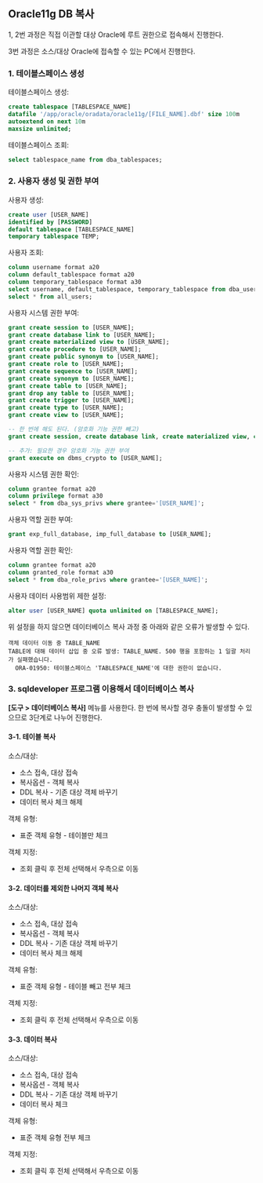 ## Oracle11g DB 복사

1, 2번 과정은 직접 이관할 대상 Oracle에 루트 권한으로 접속해서 진행한다.

3번 과정은 소스/대상 Oracle에 접속할 수 있는 PC에서 진행한다.

### 1. 테이블스페이스 생성

테이블스페이스 생성:

```sql
create tablespace [TABLESPACE_NAME]
datafile '/app/oracle/oradata/oracle11g/[FILE_NAME].dbf' size 100m
autoextend on next 10m
maxsize unlimited;
```

테이블스페이스 조회:

```sql
select tablespace_name from dba_tablespaces;
```

### 2. 사용자 생성 및 권한 부여

사용자 생성:

```sql
create user [USER_NAME]
identified by [PASSWORD]
default tablespace [TABLESPACE_NAME]
temporary tablespace TEMP;
```

사용자 조회:

```sql
column username format a20
column default_tablespace format a20
column temporary_tablespace format a30
select username, default_tablespace, temporary_tablespace from dba_users;
select * from all_users;
```

사용자 시스템 권한 부여:

```sql
grant create session to [USER_NAME];
grant create database link to [USER_NAME];
grant create materialized view to [USER_NAME];
grant create procedure to [USER_NAME];
grant create public synonym to [USER_NAME];
grant create role to [USER_NAME];
grant create sequence to [USER_NAME];
grant create synonym to [USER_NAME];
grant create table to [USER_NAME];
grant drop any table to [USER_NAME];
grant create trigger to [USER_NAME];
grant create type to [USER_NAME];
grant create view to [USER_NAME];

-- 한 번에 해도 된다. (암호화 기능 권한 빼고)
grant create session, create database link, create materialized view, create procedure, create public synonym, create role, create sequence, create synonym, create table, drop any table, create trigger, create type, create view to [USER_NAME];

-- 추가: 필요한 경우 암호화 기능 권한 부여
grant execute on dbms_crypto to [USER_NAME];

```

사용자 시스템 권한 확인:

```sql
column grantee format a20
column privilege format a30
select * from dba_sys_privs where grantee='[USER_NAME]';
```

사용자 역할 권한 부여:

```sql
grant exp_full_database, imp_full_database to [USER_NAME];
```

사용자 역할 권한 확인:

```sql
column grantee format a20
column granted_role format a30
select * from dba_role_privs where grantee='[USER_NAME]';
```

사용자 데이터 사용범위 제한 설정:

```sql
alter user [USER_NAME] quota unlimited on [TABLESPACE_NAME];
```

위 설정을 하지 않으면 데이터베이스 복사 과정 중 아래와 같은 오류가 발생할 수 있다.

```
객체 데이터 이동 중 TABLE_NAME
TABLE에 대해 데이터 삽입 중 오류 발생: TABLE_NAME. 500 행을 포함하는 1 일괄 처리가 실패했습니다. 
  ORA-01950: 테이블스페이스 'TABLESPACE_NAME'에 대한 권한이 없습니다.
```

### 3. sqldeveloper 프로그램 이용해서 데이터베이스 복사

**[도구 > 데이터베이스 복사]** 메뉴를 사용한다. 한 번에 복사할 경우 충돌이 발생할 수 있으므로 3단계로 나누어 진행한다.

#### 3-1. 테이블 복사

소스/대상:

- 소스 접속, 대상 접속
- 복사옵션 - 객체 복사
- DDL 복사 - 기존 대상 객체 바꾸기
- 데이터 복사 체크 해제

객체 유형:

- 표준 객체 유형 - 테이블만 체크

객체 지정:

- 조회 클릭 후 전체 선택해서 우측으로 이동

#### 3-2. 데이터를 제외한 나머지 객체 복사

소스/대상:

- 소스 접속, 대상 접속
- 복사옵션 - 객체 복사
- DDL 복사 - 기존 대상 객체 바꾸기
- 데이터 복사 체크 해제

객체 유형:

- 표준 객체 유형 - 테이블 빼고 전부 체크

객체 지정:

- 조회 클릭 후 전체 선택해서 우측으로 이동

#### 3-3. 데이터 복사

소스/대상:

- 소스 접속, 대상 접속
- 복사옵션 - 객체 복사
- DDL 복사 - 기존 대상 객체 바꾸기
- 데이터 복사 체크

객체 유형:

- 표준 객체 유형 전부 체크

객체 지정:

- 조회 클릭 후 전체 선택해서 우측으로 이동
